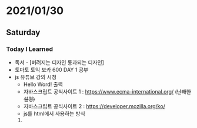 # 2021/01/30

## Saturday

### Today I Learned

* 독서 - [버려지는 디자인 통과되는 디자인]
* 토마토 토익 보카 600 DAY 1 공부
* js 유튜브 강의 시청
    * Hello Word! 출력
    * 자바스크립트 공식사이트 1 : https://www.ecma-international.org/ ~~(난해한 설명)~~
    * 자바스크립트 공식사이트 2 : https://developer.mozilla.org/ko/
    * js를 html에서 사용하는 방식
    1. <script>를  <head>안에 넣었을 때
           : js 파일이 크거나 인터넷 연결 상태가 좋지 않을 때, user가 웹사이트를 보는 데까지 많은 시간이 걸리게 된다.
    2. <script>를 <body>안의 끝부분에 넣었을 때
           : user가 html의 컨텐츠는 빠르게 볼 수 있지만, 웹사이트가 js에 의존적이라면 user가 의미있는 컨텐츠를 보기 위해서는 서버에서 fetching(받아오기) 시간과 executing(적용하기) 시간이 굉장히 길어질 수 있다.
    3. <script>를 <head>안에서 [asyn] 속성값(=true)을 사용할 때
           : <body>끝에 사용하는 것보다는 fetching js와 parsing html을 병렬로 하기 때문에 시간을 절약할 수 있지만, js가 html이 parsing(읽어지기)도 전에 실행이 되기에 js에서 필요한 요소들이 html에서 정의되지 않을 수도 있고, html을 parsing(읽기)하는 동안에 js를 실행하기 위해 멈출 수 있기 때문에 user가 웹사이트를 보는데 시간이 걸릴 수 있다.
    4. <script>를 <head>안에서 [defer] 속성을 사용할 때
           : html을 parsing(읽기)하는 동안 필요한 js를 모두 받아두고 html parsing이 끝났을 때 user에게 웹사이트를 보여주고 js를 실행한다.
    * async 속성과 defer 속성의 차이점
        * head<script> + async 속성
               : 먼저 fetching(받아오기)이 끝난 js를 실행하기 때문에 순서에 의존적인 js라면 문제가 생길 수 있다.
        * head<script> + defer 속성
               : async와 다르게 html을 parsing하는 동안 js를 fetching(받아오기)하기 때문에 정의해둔 순서대로 js를 실행시킬 수 있다. 
    * ['use strict';]를 사용하는 이유
           : use strict를 사용하지 않았을 때, 선언하지 않은 변수에 값을 할당해도 js에서는 문제될 게 없지만, use strict를 사용했을 때는 저런 선언하지도 않은 변수를 사용하게 되는 개발자의 실수를 막을 수 있다.

### Realization

* 저 js 영상만 몇번을 멈췄다 했는지 모르겠다.. 정리할게 너무 많아 !!
* 드디어 토익 단어 보카책을 샀다!!! 이거 공부하고 RC하면 되겠지?
* 수면리듬 맞추기 실패.. 